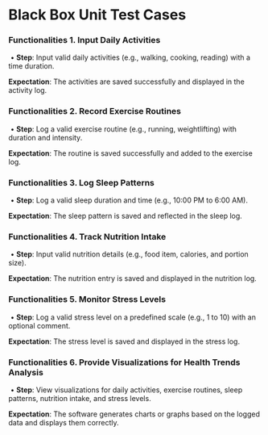 # **Black Box Unit Test Cases**

### **Functionalities 1. Input Daily Activities**

​	•	**Step**: Input valid daily activities (e.g., walking, cooking, reading) with a time duration.

**Expectation**: The activities are saved successfully and displayed in the activity log.



### **Functionalities 2. Record Exercise Routines**

​	•	**Step**: Log a valid exercise routine (e.g., running, weightlifting) with duration and intensity.

**Expectation**: The routine is saved successfully and added to the exercise log.



### **Functionalities 3. Log Sleep Patterns**

​	•	**Step**: Log a valid sleep duration and time (e.g., 10:00 PM to 6:00 AM).

**Expectation**: The sleep pattern is saved and reflected in the sleep log.



### **Functionalities 4. Track Nutrition Intake**

​	•	**Step**: Input valid nutrition details (e.g., food item, calories, and portion size).

**Expectation**: The nutrition entry is saved and displayed in the nutrition log.



### **Functionalities 5. Monitor Stress Levels**

​	•	**Step**: Log a valid stress level on a predefined scale (e.g., 1 to 10) with an optional comment.

**Expectation**: The stress level is saved and displayed in the stress log.



### **Functionalities 6. Provide Visualizations for Health Trends Analysis**

​	•	**Step**: View visualizations for daily activities, exercise routines, sleep patterns, nutrition intake, and stress levels.

**Expectation**: The software generates charts or graphs based on the logged data and displays them correctly.

